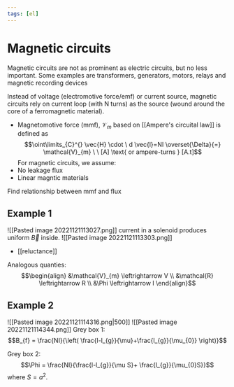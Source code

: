 ```yaml
---
tags: [el]
---
```

# Magnetic circuits
Magnetic circuits are not as prominent as electric circuits, but no less important. Some examples are transformers, generators, motors, relays and magnetic recording devices

Instead of voltage (electromotive force/emf) or current source, magnetic circuits rely on current loop (with N turns) as the source (wound around the core of a ferromagnetic material).
- Magnetomotive force (mmf), $\mathcal{V}_{m}$ based on [[Ampere's circuital law]] is defined as $$\oint\limits_{C}^{} \vec{H} \cdot \ d \vec{l}=NI \overset{\Delta}{=} \mathcal{V}_{m} \ \ [A] \text{ or ampere-turns } [A.t]$$
For magnetic circuits, we assume:
- No leakage flux
- Linear magntic materials

Find relationship between mmf and flux

## Example 1
![[Pasted image 20221121113027.png]]
current in a solenoid produces uniform $\vec{B}$ inside.
![[Pasted image 20221121113303.png]]

- [[reluctance]]

Analogous quanties: $$\begin{align} &\mathcal{V}_{m} \leftrightarrow V \\ &\mathcal{R} \leftrightarrow R \\ &\Phi \leftrightarrow I \end{align}$$

## Example 2
![[Pasted image 20221121114316.png|500]]
![[Pasted image 20221121114344.png]]
Grey box 1:  $$B_{f} = \frac{NI}{\left( \frac{l-l_{g}}{\mu}+\frac{l_{g}}{\mu_{0}} \right)}$$

Grey box 2: $$\Phi = \frac{NI}{\frac{l-l_{g}}{\mu S}+ \frac{l_{g}}{\mu_{0}S}}$$ where $S = a^{2}$. 